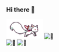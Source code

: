 ### Hi there 👋
<img height="50px" src="./images/%E7%99%BD%E7%8B%90.gif"/>  <img height="50px" alt="🦑" src="https://count.getloli.com/get/@zivenyang?theme=rule34">  
<img height="150px" alt="🦑" src="https://github-readme-stats.vercel.app/api?username=zivenyang&show_icons=true"> <img height="150px" alt="🦑" src="https://github-readme-stats.vercel.app/api/top-langs/?username=zivenyang&layout=compact">  







